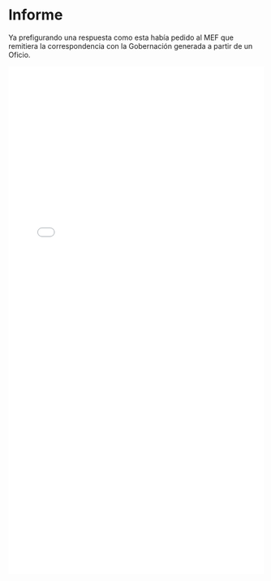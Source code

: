 # Informe

Ya prefigurando una respuesta como esta había pedido al MEF que remitiera la correspondencia con la Gobernación generada a partir de un Oficio.



<embed src="1733838244_2_MemoCTN158.pdf" type="application/pdf" width="100%" height="1000px">


